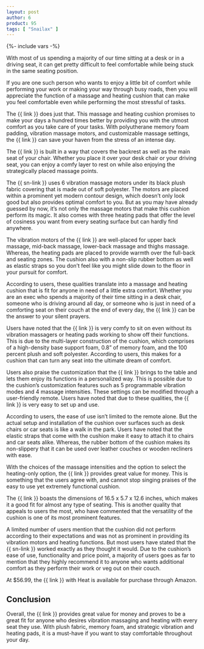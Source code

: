 ```yaml
---
layout: post
author: 6
product: 95
tags: [ "Snailax" ]  
---
```


{%- include vars -%}

With most of us spending a majority of our time sitting at a desk or in a driving seat, it can get pretty difficult to feel comfortable while being stuck in the same seating position.

  

If you are one such person who wants to enjoy a little bit of comfort while performing your work or making your way through busy roads, then you will appreciate the function of a massage and heating cushion that can make you feel comfortable even while performing the most stressful of tasks.

  

The {{ link }} does just that. This massage and heating cushion promises to make your days a hundred times better by providing you with the utmost comfort as you take care of your tasks. With polyutherane memory foam padding, vibration massage motors, and customizable massage settings, the {{ link }} can save your haven from the stress of an intense day.

  

The {{ link }} is built in a way that covers the backrest as well as the main seat of your chair. Whether you place it over your desk chair or your driving seat, you can enjoy a comfy layer to rest on while also enjoying the strategically placed massage points.

  

The {{ sn-link }} uses 6 vibration massage motors under its black plush fabric covering that is made out of soft polyester. The motors are placed within a prominent yet modern contour design, which doesn’t only look good but also provides optimal comfort to you. But as you may have already guessed by now, it’s not only the massage motors that make this cushion perform its magic. It also comes with three heating pads that offer the level of cosiness you want from every seating surface but can hardly find anywhere.

  

The vibration motors of the {{ link }} are well-placed for upper back massage, mid-back massage, lower-back massage and thighs massage. Whereas, the heating pads are placed to provide warmth over the full-back and seating zones. The cushion also with a non-slip rubber bottom as well as elastic straps so you don’t feel like you might slide down to the floor in your pursuit for comfort.

  

According to users, these qualities translate into a massage and heating cushion that is fit for anyone in need of a little extra comfort. Whether you are an exec who spends a majority of their time sitting in a desk chair, someone who is driving around all day, or someone who is just in need of a comforting seat on their couch at the end of every day, the {{ link }} can be the answer to your silent prayers.

  

Users have noted that the {{ link }} is very comfy to sit on even without its vibration massagers or heating pads working to show off their functions. This is due to the multi-layer construction of the cushion, which comprises of a high-density base support foam, 0.8” of memory foam, and the 100 percent plush and soft polyester. According to users, this makes for a cushion that can turn any seat into the ultimate dream of comfort.

  

Users also praise the customization that the {{ link }} brings to the table and lets them enjoy its functions in a personalized way. This is possible due to the cushion’s customization features such as 5 programmable vibration modes and 4 massage intensities. These settings can be modified through a user-friendly remote. Users have noted that due to these qualities, the {{ link }} is very easy to set up and use.

  

According to users, the ease of use isn’t limited to the remote alone. But the actual setup and installation of the cushion over surfaces such as desk chairs or car seats is like a walk in the park. Users have noted that the elastic straps that come with the cushion make it easy to attach it to chairs and car seats alike. Whereas, the rubber bottom of the cushion makes its non-slippery that it can be used over leather couches or wooden recliners with ease.

  

With the choices of the massage intensities and the option to select the heating-only option, the {{ link }} provides great value for money. This is something that the users agree with, and cannot stop singing praises of the easy to use yet extremely functional cushion.

  

The {{ link }} boasts the dimensions of 16.5 x 5.7 x 12.6 inches, which makes it a good fit for almost any type of seating. This is another quality that appeals to users the most, who have commented that the versatility of the cushion is one of its most prominent features.

  

A limited number of users mention that the cushion did not perform according to their expectations and was not as prominent in providing its vibration motors and heating functions. But most users have stated that the {{ sn-link }} worked exactly as they thought it would. Due to the cushion’s ease of use, functionality and price point, a majority of users goes as far to mention that they highly recommend it to anyone who wants additional comfort as they perform their work or veg out on their couch.

  

At $56.99, the {{ link }} with Heat is available for purchase through Amazon.

  

## Conclusion

Overall, the {{ link }} provides great value for money and proves to be a great fit for anyone who desires vibration massaging and heating with every seat they use. With plush fabric, memory foam, and strategic vibration and heating pads, it is a must-have if you want to stay comfortable throughout your day.
